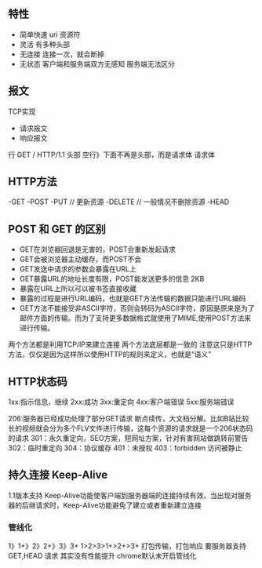 ## 特性
- 简单快速
uri 资源符
- 灵活
有多种头部
- 无连接
连接一次，就会断掉
- 无状态
客户端和服务端双方无感知
服务端无法区分

## 报文
TCP实现
- 请求报文
- 响应报文

行 GET / HTTP/1.1
头部
空行》下面不再是头部，而是请求体
请求体

## HTTP方法
-GET 
-POST 
-PUT // 更新资源
-DELETE // 一般情况不删除资源
-HEAD

## POST 和 GET 的区别
- GET在浏览器回退是无害的，POST会重新发起请求
- GET会被浏览器主动缓存，而POST不会
- GET发送中请求的参数会暴露在URL上
- GET暴露URL的地址长度有限，POST能发送更多的信息 2KB
- 暴露在URL上所以可以被书签直接收藏
- 暴露的过程是进行URL编码，也就是GET方法传输的数据只能进行URL编码
- GET方法不能接受非ASCII字符，否则会转码为ASCII字符，原因是原来是为了邮件方面的传输。而为了支持更多数据格式就使用了MIME,使用POST方法来进行传输。

两个方法都是利用TCP/IP来建立连接
两个方法底层都是一致的
注意这只是HTTP方法，仅仅是因为这样所以使用HTTP的规则来定义，也就是“语义”

## HTTP状态码
1xx:指示信息，继续
2xx:成功
3xx:重定向
4xx:客户端错误
5xx:服务端错误

206:服务器已经成功处理了部分GET请求
断点续传，大文档分解。比如B站比较长的视频就会分为多个FLV文件进行传输，这每个资源的请求就是一个206状态码的请求
301：永久重定向，SEO方案，短网址方案，针对有害网站做跳转前警告
302：临时重定向
304：协议缓存
401：未授权
403：forbidden 访问被静止

## 持久连接 Keep-Alive
1.1版本支持
Keep-Alive功能使客户端到服务器端的连接持续有效，当出现对服务器的后继请求时，Keep-Alive功能避免了建立或者重新建立连接
### 管线化
1》1+》2》2+》3》3+
1>2>3>1+>2+>3+
打包传输，打包响应
要服务器支持
GET,HEAD 请求
其实没有性能提升
chrome默认未开启管线化

